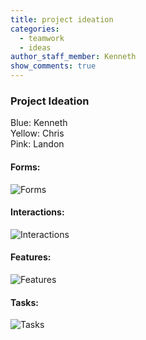 ```yaml
---
title: project ideation
categories:
  - teamwork
  - ideas
author_staff_member: Kenneth
show_comments: true
---
```


### Project Ideation

Blue: Kenneth  
Yellow: Chris  
Pink: Landon  

#### Forms:

![Forms](/museum-experience/images/ideation/form.jpg)

#### Interactions:

![Interactions](/museum-experience/images/ideation/interaction.jpg)

#### Features:

![Features](/museum-experience/images/ideation/features.png)

#### Tasks:

![Tasks](/museum-experience/images/ideation/task.jpg)
